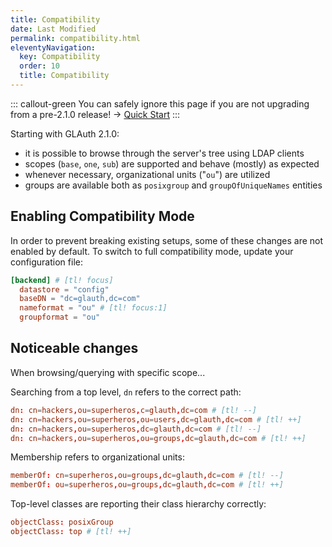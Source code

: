 ```yaml
---
title: Compatibility
date: Last Modified 
permalink: compatibility.html
eleventyNavigation:
  key: Compatibility
  order: 10
  title: Compatibility
---
```

::: callout-green
You can safely ignore this page if you are not upgrading from a pre-2.1.0 release! -> [Quick Start](/docs/quickstart.html)
:::

Starting with GLAuth 2.1.0:
- it is possible to browse through the server's tree using LDAP clients
- scopes (`base`, `one`, `sub`) are supported and behave (mostly) as expected
- whenever necessary, organizational units ("`ou`") are utilized
- groups are available both as `posixgroup` and `groupOfUniqueNames` entities

## Enabling Compatibility Mode

In order to prevent breaking existing setups, some of these changes are not enabled by default. To switch to full compatibility mode, update your configuration file:

``` toml
[backend] # [tl! focus]
  datastore = "config"
  baseDN = "dc=glauth,dc=com"
  nameformat = "ou" # [tl! focus:1]
  groupformat = "ou"
```

## Noticeable changes

When browsing/querying with specific scope...

Searching from a top level, `dn` refers to the correct path:
``` toml
dn: cn=hackers,ou=superheros,c=glauth,dc=com # [tl! --]
dn: cn=hackers,ou=superheros,ou=users,dc=glauth,dc=com # [tl! ++]
dn: cn=hackers,ou=superheros,dc=glauth,dc=com # [tl! --]
dn: cn=hackers,ou=superheros,ou=groups,dc=glauth,dc=com # [tl! ++]
```
Membership refers to organizational units:
``` toml
memberOf: cn=superheros,ou=groups,dc=glauth,dc=com # [tl! --]
memberOf: ou=superheros,ou=groups,dc=glauth,dc=com # [tl! ++]
```
Top-level classes are reporting their class hierarchy correctly:
``` toml
objectClass: posixGroup
objectClass: top # [tl! ++]
```
